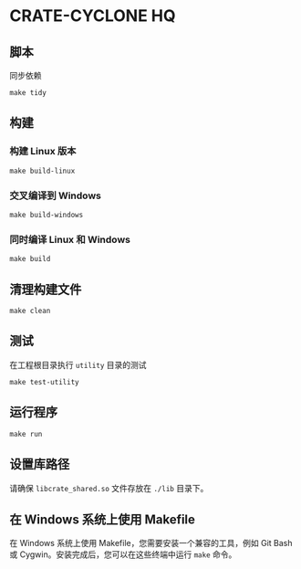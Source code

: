 # CRATE-CYCLONE HQ

## 脚本

同步依赖

```shell
make tidy
```

## 构建

### 构建 Linux 版本

```shell
make build-linux
```

### 交叉编译到 Windows

```shell
make build-windows
```

### 同时编译 Linux 和 Windows

```shell
make build
```

## 清理构建文件

```shell
make clean
```

## 测试

在工程根目录执行 `utility` 目录的测试

```shell
make test-utility
```

## 运行程序

```shell
make run
```

## 设置库路径

请确保 `libcrate_shared.so` 文件存放在 `./lib` 目录下。

## 在 Windows 系统上使用 Makefile

在 Windows 系统上使用 Makefile，您需要安装一个兼容的工具，例如 Git Bash 或 Cygwin。安装完成后，您可以在这些终端中运行 `make` 命令。
